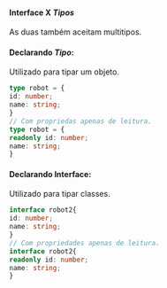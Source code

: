 #### Interface X *Tipos*
As duas também aceitam multitipos.
#### Declarando *Tipo*:
Utilizado para tipar um objeto.
```typescript
type robot = {
id: number;
name: string;
}
// Com propriedas apenas de leitura.
type robot = {
readonly id: number;
name: string;
}
```
#### Declarando Interface:
Utilizado para tipar classes.
```typescript
interface robot2{
id: number;
name: string;
}
// Com propriedades apenas de leitura.
interface robot2{
readonly id: number;
name: string;
}


